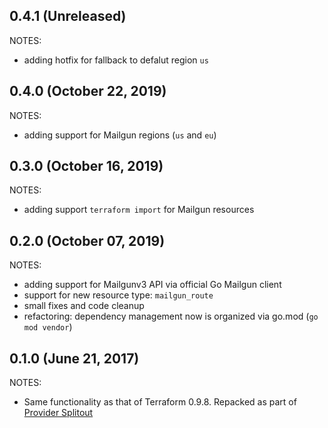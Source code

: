## 0.4.1 (Unreleased)

NOTES:

* adding hotfix for fallback to defalut region `us`

## 0.4.0 (October 22, 2019)

NOTES:

* adding support for Mailgun regions (`us` and `eu`) 

## 0.3.0 (October 16, 2019)

NOTES:

* adding support `terraform import` for Mailgun resources 

## 0.2.0 (October 07, 2019)

NOTES:

* adding support for Mailgunv3 API via official Go Mailgun client
* support for new resource type: `mailgun_route`
* small fixes and code cleanup
* refactoring: dependency management now is organized via go.mod (`go mod vendor`)

## 0.1.0 (June 21, 2017)

NOTES:

* Same functionality as that of Terraform 0.9.8. Repacked as part of [Provider Splitout](https://www.hashicorp.com/blog/upcoming-provider-changes-in-terraform-0-10/)
